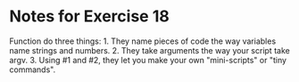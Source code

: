 Notes for Exercise 18
=====================

Function do three things:
    1. They name pieces of code the way variables name strings and numbers.
    2. They take arguments the way your script take argv.
    3. Using #1 and #2, they let you make your own "mini-scripts" or "tiny commands".